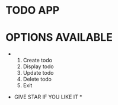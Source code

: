 # TODO APP 
# OPTIONS AVAILABLE
  - 1. Create todo
    2. Display todo
    3. Update todo
    4. Delete todo
    5. Exit
* GIVE STAR IF YOU LIKE IT *
